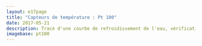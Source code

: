 ```yaml
---
layout: e17page
title: "Capteurs de température : Pt 100"
date: 2017-05-21
description: Tracé d'une courbe de refroidissement de l'eau, vérification de la loi de Newton sur le refroidissement
imagebase: pt100
---
```


